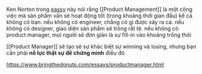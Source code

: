 Ken Norton trong [eassy](https://www.bringthedonuts.com/essays/productmanager.html) này nói rằng [[Product Management]] là một công việc mà sản phẩm vấn sẽ hoạt động tốt (trong khoảng thời gian đầu) kể cả không có bạn. nếu không có engineer, chẳng có gì được xây ra cả. nếu không có designer, giao diện sản phẩm sẽ trông rất tệ.  nếu không có product manager, mọi người sẽ đơn giản là sự fill-in vào khoảng trống thôi

 [[Product Manager]] sẽ tạo sẽ sự khác biệt sự winning và losing, nhưng bạn cần phải **nỗ lực thật sự để chứng minh** điều đó

https://www.bringthedonuts.com/essays/productmanager.html